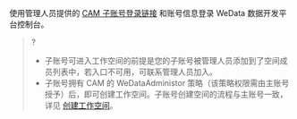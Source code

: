 使用管理人员提供的 [CAM 子账号登录链接](https://cloud.tencent.com/login/subAccount?s_url=https%3A%2F%2Fconsole.cloud.tencent.com%2Fcam%2Fuser%2F8075841) 和账号信息登录 WeData 数据开发平台控制台。
>?
>- 子账号可进入工作空间的前提是您的子账号被管理人员添加到了空间成员列表中，若入口不可用，可联系管理人员加入。
>- 子账号拥有 CAM 的 WeDataAdministor 策略（该策略权限需由主账号授予）后，即可创建工作空间。子账号创建空间的流程与主账号一致，详见 [创建工作空间](#jump)。
